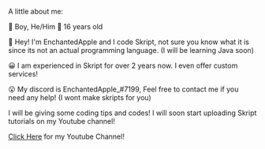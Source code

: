 A little about me:

👦 Boy, He/Him
💪 16 years old


👋 Hey! I'm EnchantedApple and I code Skript, not sure you know what it is since its not an actual programming language. (I will be learning Java soon)

😀 I am experienced in Skript for over 2 years now. I even offer custom services!

😮 My discord is EnchantedApple_#7199, Feel free to contact me if you need any help! (I wont make skripts for you)

I will be giving some coding tips and codes! I will soon start uploading Skript tutorials on my Youtube channel!

[Click Here](https://www.youtube.com/channel/UCTFKP3VY6wOgjWOJC7XN3KQ) for my Youtube Channel!
